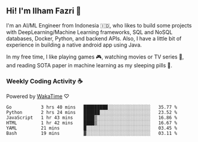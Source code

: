 ## Hi! I'm Ilham Fazri 👋

I'm an AI/ML Engineer from Indonesia 🇮🇩, who likes to build some projects with DeepLearning/Machine Learning frameworks, SQL and NoSQL databases, Docker, Python, and backend APIs. Also, I have a little bit of experience in building a native android app using Java.


In my free time, I like playing games 🎮, watching movies or TV series 🍿, and reading SOTA paper in machine learning as my sleeping pills 💊. 

### Weekly Coding Activity ☕
Powered by [WakaTime](https://wakatime.com/) ♡
<!--START_SECTION:waka-->

```text
Go           3 hrs 40 mins   █████████░░░░░░░░░░░░░░░░   35.77 %
Python       2 hrs 24 mins   ██████░░░░░░░░░░░░░░░░░░░   23.52 %
JavaScript   1 hr 43 mins    ████▒░░░░░░░░░░░░░░░░░░░░   16.86 %
HTML         1 hr 42 mins    ████▒░░░░░░░░░░░░░░░░░░░░   16.67 %
YAML         21 mins         █░░░░░░░░░░░░░░░░░░░░░░░░   03.45 %
Bash         19 mins         ▓░░░░░░░░░░░░░░░░░░░░░░░░   03.11 %
```

<!--END_SECTION:waka-->
